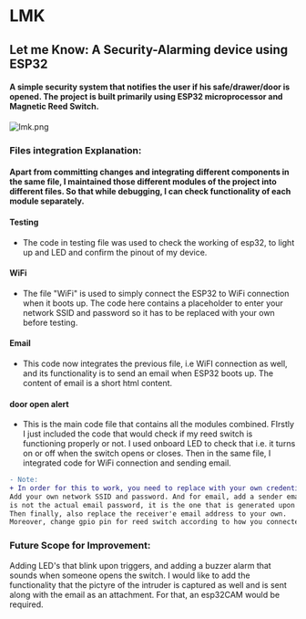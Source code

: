
 # LMK 
 ## Let me Know: A Security-Alarming device using ESP32
#### A simple security system that notifies the user if his safe/drawer/door is opened. The project is built primarily using ESP32 microprocessor and Magnetic Reed Switch. 
![lmk.png](https://github.com/mashal02/tutorial/blob/main/lmk.png)
### Files integration Explanation:

#### Apart from committing changes and integrating different components in the same file, I maintained those different modules of the project into different files. So that while debugging, I can check functionality of each module separately.
#### Testing
+ The code in testing file was used to check the working of esp32, to light up and LED and confirm the pinout of my device.

#### WiFi
+ The file "WiFi" is used to simply connect the ESP32 to WiFi connection when it boots up. The code here contains a placeholder to enter your network SSID and password so it has to be replaced with your own before testing.

#### Email
+ This code now integrates the previous file, i.e WiFI connection as well, and its functionality is to send an email when ESP32 boots up. The content of email is a short html content.

####  door open alert
+ This is the main code file that contains all the modules combined. FIrstly I just included the code that would check if my reed switch is functioning properly or not. I used onboard LED to check that i.e. it turns on or off when the switch opens or closes.
Then in the same file, I integrated code for WiFi connection and sending email. 

```diff
- Note:
+ In order for this to work, you need to replace with your own credentials.
Add your own network SSID and password. And for email, add a sender email and the password
is not the actual email password, it is the one that is generated upon 2-step verification.
Then finally, also replace the receiver'e email address to your own.
Moreover, change gpio pin for reed switch according to how you connected the switch.
```
### Future Scope for Improvement:
Adding LED's that blink upon triggers, and adding a buzzer alarm that sounds when someone opens the switch.
I would like to add the functionality that the pictyre of the intruder is captured as well and is sent along with the email as an attachment. For that, an esp32CAM would be required.
